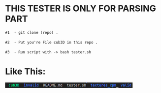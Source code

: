 # THIS TESTER IS ONLY FOR PARSING PART

```
#1  - git clone (repo) .

#2  - Put you're File cub3D in this repo .

#3  - Run script with -> bash tester.sh
```
# Like This: 
![image](https://github.com/Simodk/tester-cub3d-parsing/blob/main/img.png)

